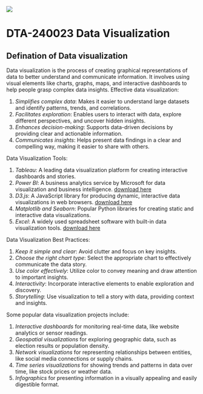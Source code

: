 ![](dataset)



 # DTA-240023 Data Visualization



##  **Defination of Data visualization**

Data visualization is the process of creating graphical representations of data to better understand and communicate information. It involves using visual elements like charts, graphs, maps, and interactive dashboards to help people grasp complex data insights. Effective data visualization:

1. _Simplifies complex data_: Makes it easier to understand large datasets and identify patterns, trends, and correlations.
2. _Facilitates exploration_: Enables users to interact with data, explore different perspectives, and uncover hidden insights.
3. _Enhances decision-making_: Supports data-driven decisions by providing clear and actionable information.
4. _Communicates insights_: Helps present data findings in a clear and compelling way, making it easier to share with others.

Data Visualization Tools:

1. *_Tableau_*: A leading data visualization platform for creating interactive dashboards and stories.
2. *_Power BI_*: A business analytics service by Microsoft for data visualization and business intelligence. [download here](https://www.powerbi.com)
3. *_D3.js_*: A JavaScript library for producing dynamic, interactive data visualizations in web browsers. [download here](https://www.D3.Js.com)
4. *_Matplotlib_ and _Seaborn_*: Popular Python libraries for creating static and interactive data visualizations.
5. *_Excel_*: A widely used spreadsheet software with built-in data visualization tools. [download here](https://www.excel.com)

Data Visualization Best Practices:

1. _Keep it simple and clear_: Avoid clutter and focus on key insights.
2. _Choose the right chart type_: Select the appropriate chart to effectively communicate the data story.
3. _Use color effectively_: Utilize color to convey meaning and draw attention to important insights.
4. _Interactivity_: Incorporate interactive elements to enable exploration and discovery.
5. _Storytelling_: Use visualization to tell a story with data, providing context and insights.

Some popular data visualization projects include:

1. _Interactive dashboards_ for monitoring real-time data, like website analytics or sensor readings.
2. _Geospatial visualizations_ for exploring geographic data, such as election results or population density.
3. _Network visualizations_ for representing relationships between entities, like social media connections or supply chains.
4. _Time series visualizations_ for showing trends and patterns in data over time, like stock prices or weather data.
5. _Infographics_ for presenting information in a visually appealing and easily digestible format.







